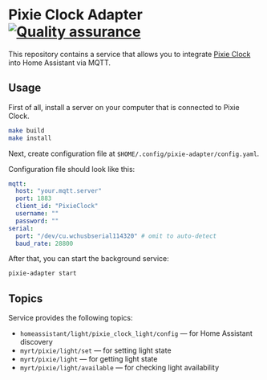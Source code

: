 # Pixie Clock Adapter [![Quality assurance](https://github.com/MyrtIO/pixie-clock-adapter/actions/workflows/quality-assurance.yaml/badge.svg)](https://github.com/MyrtIO/pixie-clock-adapter/actions/workflows/quality-assurance.yaml)

This repository contains a service that allows you to integrate [Pixie Clock](https://github.com/MyrtIO/pixie-clock) into Home Assistant via MQTT.

## Usage

First of all, install a server on your computer that is connected to Pixie Clock.

```sh
make build
make install
```

Next, create configuration file at `$HOME/.config/pixie-adapter/config.yaml`.

Configuration file should look like this:

```yaml
mqtt:
  host: "your.mqtt.server"
  port: 1883
  client_id: "PixieClock"
  username: ""
  password: ""
serial:
  port: "/dev/cu.wchusbserial114320" # omit to auto-detect
  baud_rate: 28800
```

After that, you can start the background service:

```sh
pixie-adapter start
```

## Topics

Service provides the following topics:

- `homeassistant/light/pixie_clock_light/config` — for Home Assistant discovery
- `myrt/pixie/light/set` — for setting light state
- `myrt/pixie/light` — for getting light state
- `myrt/pixie/light/available` — for checking light availability
